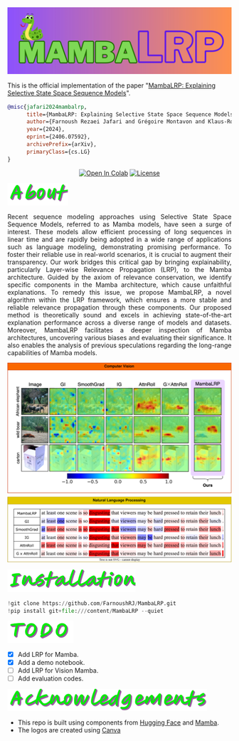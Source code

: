 <center>
    <img src='assets/MambaLRP_logo.jpeg', width='1000'>
</center>

This is the official implementation of the paper "[MambaLRP: Explaining Selective State Space Sequence Models](https://arxiv.org/abs/2406.07592)".

```BibTeX
@misc{jafari2024mambalrp,
      title={MambaLRP: Explaining Selective State Space Sequence Models}, 
      author={Farnoush Rezaei Jafari and Grégoire Montavon and Klaus-Robert Müller and Oliver Eberle},
      year={2024},
      eprint={2406.07592},
      archivePrefix={arXiv},
      primaryClass={cs.LG}
}
```

<div align="center">
    
[![Open In Colab](https://colab.research.google.com/assets/colab-badge.svg)](https://colab.research.google.com/github/FarnoushRJ/MambaLRP/blob/main/minimal_demo.ipynb)
[![License](https://img.shields.io/github/license/FarnoushRJ/MambaLRP)]([https://github.com/FarnoushRJ/MambaLRP/blob/master/LICENSE](https://github.com/FarnoushRJ/MambaLRP/blob/main/LICENSE))

</div>

<p align="left">
  <img src="assets/about.png", height='50'/>
</p>

<p align="justify">Recent sequence modeling approaches using Selective State Space Sequence Models, referred to as Mamba models, have seen a surge of interest. These models allow efficient processing of long sequences in linear time and are rapidly being adopted in a wide range of applications such as language modeling, demonstrating promising performance. To foster their reliable use in real-world scenarios, it is crucial to augment their transparency. Our work bridges this critical gap by bringing explainability, particularly Layer-wise Relevance Propagation (LRP), to the Mamba architecture. Guided by the axiom of relevance conservation, we identify specific components in the Mamba architecture, which cause unfaithful explanations. To remedy this issue, we propose MambaLRP, a novel algorithm within the LRP framework, which ensures a more stable and reliable relevance propagation through these components. Our proposed method is theoretically sound and excels in achieving state-of-the-art explanation performance across a diverse range of models and datasets. Moreover, MambaLRP facilitates a deeper inspection of Mamba architectures, uncovering various biases and evaluating their significance. It also enables the analysis of previous speculations regarding the long-range capabilities of Mamba models.</p>

<p align="center">
  <img src="assets/results.svg", width='700'/>
</p>

<p align="left">
  <img src="assets/installation.png", height='50'/>
</p>

```python
!git clone https://github.com/FarnoushRJ/MambaLRP.git
!pip install git+file:///content/MambaLRP --quiet
```

<p align="left">
  <img src="assets/todo.png", height='50'/>
</p>

- [x] Add LRP for Mamba.
- [x] Add a demo notebook.
- [ ] Add LRP for Vision Mamba.
- [ ] Add evaluation codes.

<p align="left">
  <img src="assets/acknowledgements.png", height='50'/>
</p>

- This repo is built using components from [Hugging Face](https://huggingface.co/docs/transformers/en/model_doc/mamba) and [Mamba](https://github.com/state-spaces/mamba).
- The logos are created using [Canva](https://www.canva.com/)
